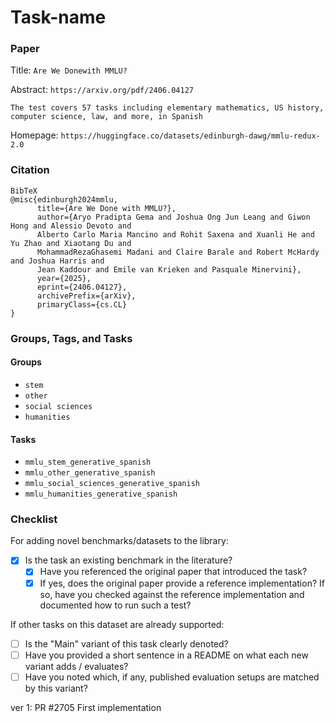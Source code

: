 # Task-name

### Paper

Title: `Are We Donewith MMLU?`

Abstract: `https://arxiv.org/pdf/2406.04127`

`The test covers 57 tasks including elementary mathematics, US history, computer science, law, and more, in Spanish`

Homepage: `https://huggingface.co/datasets/edinburgh-dawg/mmlu-redux-2.0`

### Citation

```
BibTeX
@misc{edinburgh2024mmlu,
      title={Are We Done with MMLU?},
      author={Aryo Pradipta Gema and Joshua Ong Jun Leang and Giwon Hong and Alessio Devoto and
      Alberto Carlo Maria Mancino and Rohit Saxena and Xuanli He and Yu Zhao and Xiaotang Du and
      MohammadRezaGhasemi Madani and Claire Barale and Robert McHardy and Joshua Harris and
      Jean Kaddour and Emile van Krieken and Pasquale Minervini},
      year={2025},
      eprint={2406.04127},
      archivePrefix={arXiv},
      primaryClass={cs.CL}
}
```

### Groups, Tags, and Tasks

#### Groups

- `stem`
- `other`
- `social sciences`
- `humanities`

#### Tasks

- `mmlu_stem_generative_spanish`
- `mmlu_other_generative_spanish`
- `mmlu_social_sciences_generative_spanish`
- `mmlu_humanities_generative_spanish`

### Checklist

For adding novel benchmarks/datasets to the library:

- [x] Is the task an existing benchmark in the literature?
  - [x] Have you referenced the original paper that introduced the task?
  - [x] If yes, does the original paper provide a reference implementation? If so, have you checked against the reference implementation and documented how to run such a test?

If other tasks on this dataset are already supported:

- [ ] Is the "Main" variant of this task clearly denoted?
- [ ] Have you provided a short sentence in a README on what each new variant adds / evaluates?
- [ ] Have you noted which, if any, published evaluation setups are matched by this variant?

ver 1: PR #2705
First implementation
